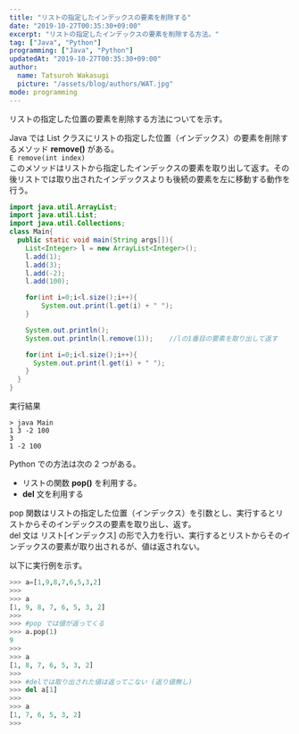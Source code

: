 ```yaml
---
title: "リストの指定したインデックスの要素を削除する"
date: "2019-10-27T00:35:30+09:00"
excerpt: "リストの指定したインデックスの要素を削除する方法。"
tag: ["Java", "Python"]
programming: ["Java", "Python"]
updatedAt: "2019-10-27T00:35:30+09:00"
author:
  name: Tatsuroh Wakasugi
  picture: "/assets/blog/authors/WAT.jpg"
mode: programming
---
```


リストの指定した位置の要素を削除する方法についてを示す。

<div class="note_content_by_programming_language" id="note_content_Java">

Java では List クラスにリストの指定した位置（インデックス）の要素を削除するメソッド **remove()** がある。  
`E remove(int index)`  
このメソッドはリストから指定したインデックスの要素を取り出して返す。その後リストでは取り出されたインデックスよりも後続の要素を左に移動する動作を行う。

```java
import java.util.ArrayList;
import java.util.List;
import java.util.Collections;
class Main{
  public static void main(String args[]){
    List<Integer> l = new ArrayList<Integer>();
    l.add(1);
    l.add(3);
    l.add(-2);
    l.add(100);

    for(int i=0;i<l.size();i++){
        System.out.print(l.get(i) + " ");
    }

    System.out.println();
    System.out.println(l.remove(1));    //lの1番目の要素を取り出して返す

    for(int i=0;i<l.size();i++){
      System.out.print(l.get(i) + " ");
    }
  }
}
```

実行結果

```
> java Main
1 3 -2 100
3
1 -2 100
```

</div>
<div class="note_content_by_programming_language" id="note_content_Python">

Python での方法は次の 2 つがある。

- リストの関数 **pop()** を利用する。
- **del** 文を利用する

pop 関数はリストの指定した位置（インデックス）を引数とし、実行するとリストからそのインデックスの要素を取り出し、返す。  
del 文は リスト[インデックス] の形で入力を行い、実行するとリストからそのインデックスの要素が取り出されるが、値は返されない。

以下に実行例を示す。

```python
>>> a=[1,9,8,7,6,5,3,2]
>>>
>>> a
[1, 9, 8, 7, 6, 5, 3, 2]
>>>
>>> #pop では値が返ってくる
>>> a.pop(1)
9
>>>
>>> a
[1, 8, 7, 6, 5, 3, 2]
>>>
>>> #delでは取り出された値は返ってこない (返り値無し)
>>> del a[1]
>>>
>>> a
[1, 7, 6, 5, 3, 2]
>>>
```

</div>
